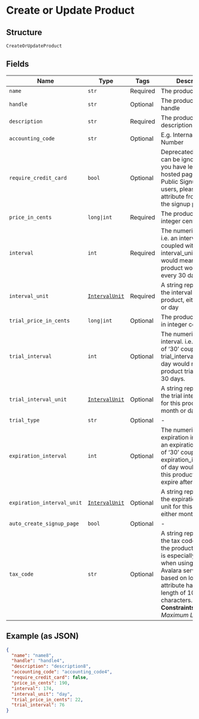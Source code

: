 
# Create or Update Product

## Structure

`CreateOrUpdateProduct`

## Fields

| Name | Type | Tags | Description |
|  --- | --- | --- | --- |
| `name` | `str` | Required | The product name |
| `handle` | `str` | Optional | The product API handle |
| `description` | `str` | Required | The product description |
| `accounting_code` | `str` | Optional | E.g. Internal ID or SKU Number |
| `require_credit_card` | `bool` | Optional | Deprecated value that can be ignored unless you have legacy hosted pages. For Public Signup Page users, please read this attribute from under the signup page. |
| `price_in_cents` | `long\|int` | Required | The product price, in integer cents |
| `interval` | `int` | Required | The numerical interval. i.e. an interval of ‘30’ coupled with an interval_unit of day would mean this product would renew every 30 days |
| `interval_unit` | [`IntervalUnit`](../../doc/models/interval-unit.md) | Required | A string representing the interval unit for this product, either month or day |
| `trial_price_in_cents` | `long\|int` | Optional | The product trial price, in integer cents |
| `trial_interval` | `int` | Optional | The numerical trial interval. i.e. an interval of ‘30’ coupled with a trial_interval_unit of day would mean this product trial would last 30 days. |
| `trial_interval_unit` | [`IntervalUnit`](../../doc/models/interval-unit.md) | Optional | A string representing the trial interval unit for this product, either month or day |
| `trial_type` | `str` | Optional | - |
| `expiration_interval` | `int` | Optional | The numerical expiration interval. i.e. an expiration_interval of ‘30’ coupled with an expiration_interval_unit of day would mean this product would expire after 30 days. |
| `expiration_interval_unit` | [`IntervalUnit`](../../doc/models/interval-unit.md) | Optional | A string representing the expiration interval unit for this product, either month or day |
| `auto_create_signup_page` | `bool` | Optional | - |
| `tax_code` | `str` | Optional | A string representing the tax code related to the product type. This is especially important when using the Avalara service to tax based on locale. This attribute has a max length of 10 characters.<br>**Constraints**: *Maximum Length*: `10` |

## Example (as JSON)

```json
{
  "name": "name8",
  "handle": "handle4",
  "description": "description8",
  "accounting_code": "accounting_code4",
  "require_credit_card": false,
  "price_in_cents": 190,
  "interval": 174,
  "interval_unit": "day",
  "trial_price_in_cents": 22,
  "trial_interval": 76
}
```

